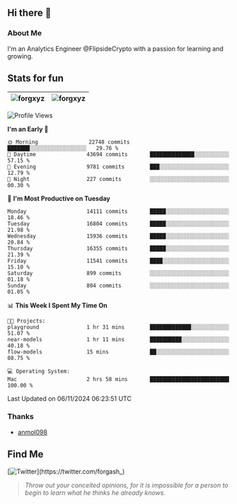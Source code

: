 ## Hi there 👋

### About Me

I'm an Analytics Engineer @FlipsideCrypto with a passion for learning and growing.
  
## Stats for fun

| <img align="center" src="https://github-readme-streak-stats.herokuapp.com/?user=forgxyz&theme=tokyonight" alt="forgxyz" /> | <img align="center" src="https://github-readme-stats.vercel.app/api?username=forgxyz&theme=tokyonight&show_icons=true" alt="forgxyz" /> |
| ------------- |------------- |


<!--START_SECTION:waka-->
![Profile Views](http://img.shields.io/badge/Profile%20Views-0-blue)

**I'm an Early 🐤** 

```text
🌞 Morning                22748 commits       ███████░░░░░░░░░░░░░░░░░░   29.76 % 
🌆 Daytime                43694 commits       ██████████████░░░░░░░░░░░   57.15 % 
🌃 Evening                9781 commits        ███░░░░░░░░░░░░░░░░░░░░░░   12.79 % 
🌙 Night                  227 commits         ░░░░░░░░░░░░░░░░░░░░░░░░░   00.30 % 
```
📅 **I'm Most Productive on Tuesday** 

```text
Monday                   14111 commits       █████░░░░░░░░░░░░░░░░░░░░   18.46 % 
Tuesday                  16804 commits       █████░░░░░░░░░░░░░░░░░░░░   21.98 % 
Wednesday                15936 commits       █████░░░░░░░░░░░░░░░░░░░░   20.84 % 
Thursday                 16355 commits       █████░░░░░░░░░░░░░░░░░░░░   21.39 % 
Friday                   11541 commits       ████░░░░░░░░░░░░░░░░░░░░░   15.10 % 
Saturday                 899 commits         ░░░░░░░░░░░░░░░░░░░░░░░░░   01.18 % 
Sunday                   804 commits         ░░░░░░░░░░░░░░░░░░░░░░░░░   01.05 % 
```


📊 **This Week I Spent My Time On** 

```text
🐱‍💻 Projects: 
playground               1 hr 31 mins        █████████████░░░░░░░░░░░░   51.07 % 
near-models              1 hr 11 mins        ██████████░░░░░░░░░░░░░░░   40.18 % 
flow-models              15 mins             ██░░░░░░░░░░░░░░░░░░░░░░░   08.75 % 

💻 Operating System: 
Mac                      2 hrs 58 mins       █████████████████████████   100.00 % 
```


 Last Updated on 06/11/2024 06:23:51 UTC
<!--END_SECTION:waka-->

### Thanks
 - [anmol098](https://github.com/anmol098/waka-readme-stats/)
  
## Find Me
[![Twitter](https://img.shields.io/twitter/url/https/twitter.com/forgash_.svg?style=social&label=Follow%20%40forgash_)](https://twitter.com/forgash_)


> *Throw out your conceited opinions, for it is impossible for a person to begin to learn what he thinks he already knows.* 
